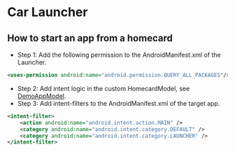 # Car Launcher

## How to start an app from a homecard

- Step 1: Add the following permission to the AndroidManifest.xml of the Launcher.
```xml
<uses-permission android:name="android.permission.QUERY_ALL_PACKAGES"/>
```
- Step 2: Add intent logic in the custom HomecardModel, see [DemoAppModel](src/com/android/car/carlauncher/homescreen/assistive/DemoAppModel.java).
- Step 3: Add intent-filters to the AndroidManifest.xml of the target app.
```xml
<intent-filter>
    <action android:name="android.intent.action.MAIN" />
    <category android:name="android.intent.category.DEFAULT" />
    <category android:name="android.intent.category.LAUNCHER" />
</intent-filter>
```